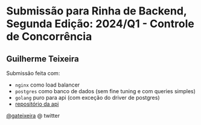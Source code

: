 # Submissão para Rinha de Backend, Segunda Edição: 2024/Q1 - Controle de Concorrência

## Guilherme Teixeira

Submissão feita com:
- `nginx` como load balancer
- `postgres` como banco de dados (sem fine tuning e com queries simples)
- `golang` puro para api (com exceção do driver de postgres)
- [repositório da api](https://github.com/gateixeira/rinha-golang)

[@gateixeira](https://twitter.com/gateixeira) @ twitter
